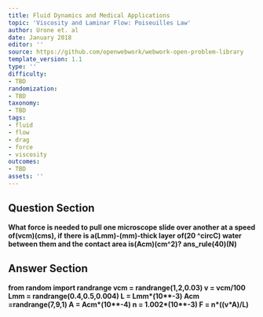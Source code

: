 ```yaml
---
title: Fluid Dynamics and Medical Applications
topic: 'Viscosity and Laminar Flow: Poiseuilles Law'
author: Urone et. al
date: January 2018
editor: ''
source: https://github.com/openwebwork/webwork-open-problem-library
template_version: 1.1
type: ''
difficulty:
- TBD
randomization:
- TBD
taxonomy:
- TBD
tags:
- fluid
- flow
- drag
- force
- viscosity
outcomes:
- TBD
assets: ''
---
```


## Question Section 

<b>
What force is needed to pull one microscope slide over another at a speed of(vcm)(cms), if there is a(Lmm)-(mm)-thick layer of(20 ^circC) water between them and the contact area is(Acm)(cm^2)?
ans_rule(40)(N)



## Answer Section

from random import randrange
vcm = randrange(1,2,0.03)
v = vcm/100
Lmm = randrange(0.4,0.5,0.004)
L = Lmm*(10**-3)
Acm =randrange(7,9,1)
A = Acm*(10**-4)
n = 1.002*(10**-3)
F = n*((v*A)/L)